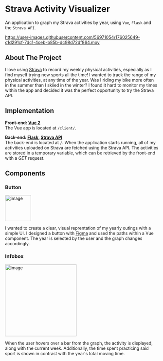 # Strava Activity Visualizer
An application to graph my Strava activities by year, using `Vue`, `Flask` and the `Strava API`.



https://user-images.githubusercontent.com/56971054/176025649-c1d291cf-7dc1-4ceb-b85b-dc98d72df864.mov



## About The Project
I love using [Strava](https://www.strava.com/) to record my weekly physical activities, especially as I find myself trying new sports all the time! I wanted to track the range of my physical activities, at any time of the year. Was I riding my bike more often in the summer than I skiied in the winter? I found it hard to monitor my times within the app and decided it was the perfect opportunity to try the Strava API. 

## Implementation
**Front-end: [Vue 2](https://v2.vuejs.org/)**  
The Vue app is located at `/client/`.
    
**Back-end: [Flask](https://flask.palletsprojects.com/en/2.1.x/), [Strava API](https://developers.strava.com/)**  
The back-end is located at `/`. When the application starts running, all of my activities uploaded on Strava are fetched using the Strava API. The activities are stored in a temporary variable, which can be retrieved by the front-end with a *GET* request. 
  
## Components
### Button
<img width="85" alt="image" src="https://user-images.githubusercontent.com/56971054/176042786-034ab287-4b78-4801-8de7-991220150aa5.png">
  
I wanted to create a clear, visual reprentation of my yearly outings with a simple UI. I designed a button with [Figma](https://www.figma.com/) and used the paths within a Vue component. The year is selected by the user and the graph changes accordingly. 
  
### Infobox
<img width="235" alt="image" src="https://user-images.githubusercontent.com/56971054/176043166-556387c2-2c0f-437a-95c6-5bffc7125a39.png">
  
When the user hovers over a bar from the graph, the activity is displayed, along with the current week. Additionally, the time spent practicing said sport is shown in contrast with the year's total moving time. 

